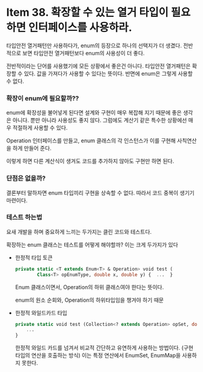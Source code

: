# Item 38. 확장할 수 있는 열거 타입이 필요하면 인터페이스를 사용하라.

타입안전 열거패턴만 사용하다가, enum의 등장으로 하나의 선택지가 더 생겼다. 전반적으로 보면 타입안전 열거패턴보다 enum의 사용성이 더 좋다.

전반적이라는 단어를 사용했기에 모든 상황에서 좋은건 아니다. 타입안전 열거패턴은 확장할 수 있다. 값을 가져다가 사용할 수 있다는 뜻이다. 반면에 enum은 그렇게 사용할 수 없다.

### 확장이 enum에 필요할까??

enum에 확장성을 불어넣게 된다면 설계와 구현이 매우 복잡해 지기 때문에 좋은 생각은 아니다. 뿐만 아니라 사용성도 좋지 않다. 그럼에도 계산기 같은 특수한 상황에선 매우 적절하게 사용할 수 있다.

Operation 인터페이스를 만들고, enum 클래스의 각 인스턴스가 이를 구현해 사칙연산을 하게 만들어 준다.

이렇게 하면 다른 계산식이 생겨도 코드를 추가하지 않아도 구현만 하면 된다.

### 단점은 없을까?

결론부터 말하자면 enum 타입끼리 구현을 상속할 수 없다. 따라서 코드 중복이 생기기 마련이다.

### 테스트 하는법

요새 개발을 하며 중요하게 느끼는 두가지는 클린 코드와 테스트다.

확장하는 enum 클래스는 테스트를 어떻게 해야할까? 이는 크게 두가지가 있다

- 한정적 타입 토큰
    
    ```sql
    private static <T extends Enum<T> & Operation> void test (
    		Class<T> opEnumType, double x, double y) {	...  }
    ```
    
    Enum 클래스이면서, Operation의 하위 클래스여야 한다는 뜻이다.
    
    enum의 원소 순회와, Operation의 하위타입임을 챙겨야 하기 때문
    
- 한정적 와일드카드 타입
    
    ```sql
    private static void test (Collection<? extends Operation> opSet, double x, double y) {
    	...
    }
    ```
    
    한정적 와일드 카드를 넘겨서 비교적 간단하고 유연하게 사용하는 방법이다. (구현 타입의 연산을 호출하는 방식) 이는 특정 연산에서 EnumSet, EnumMap을 사용하지 못한다.
